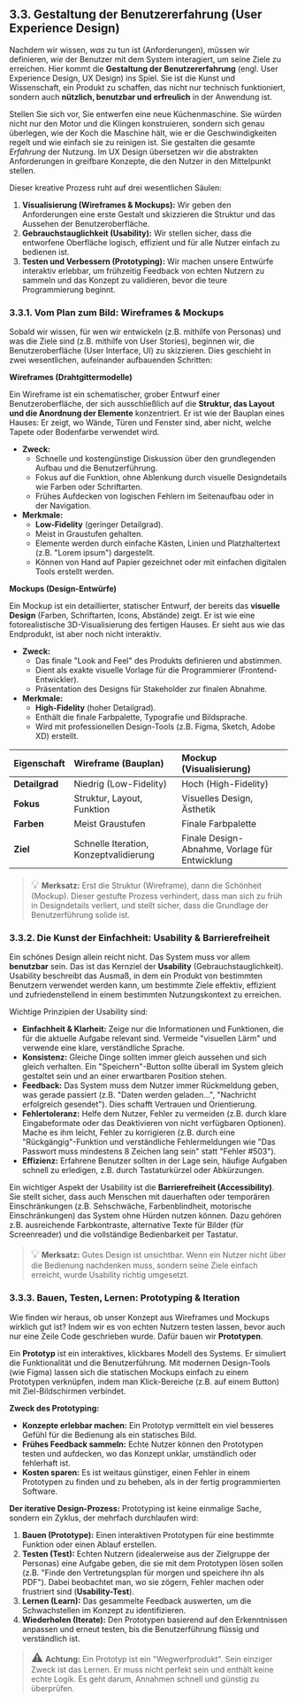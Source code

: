 ## 3.3. Gestaltung der Benutzererfahrung (User Experience Design)

Nachdem wir wissen, *was* zu tun ist (Anforderungen), müssen wir definieren, *wie* der Benutzer mit dem System interagiert, um seine Ziele zu erreichen. Hier kommt die **Gestaltung der Benutzererfahrung** (engl. User Experience Design, UX Design) ins Spiel. Sie ist die Kunst und Wissenschaft, ein Produkt zu schaffen, das nicht nur technisch funktioniert, sondern auch **nützlich, benutzbar und erfreulich** in der Anwendung ist.

Stellen Sie sich vor, Sie entwerfen eine neue Küchenmaschine. Sie würden nicht nur den Motor und die Klingen konstruieren, sondern sich genau überlegen, wie der Koch die Maschine hält, wie er die Geschwindigkeiten regelt und wie einfach sie zu reinigen ist. Sie gestalten die gesamte *Erfahrung* der Nutzung. Im UX Design übersetzen wir die abstrakten Anforderungen in greifbare Konzepte, die den Nutzer in den Mittelpunkt stellen.

Dieser kreative Prozess ruht auf drei wesentlichen Säulen:
1.  **Visualisierung (Wireframes & Mockups):** Wir geben den Anforderungen eine erste Gestalt und skizzieren die Struktur und das Aussehen der Benutzeroberfläche.
2.  **Gebrauchstauglichkeit (Usability):** Wir stellen sicher, dass die entworfene Oberfläche logisch, effizient und für alle Nutzer einfach zu bedienen ist.
3.  **Testen und Verbessern (Prototyping):** Wir machen unsere Entwürfe interaktiv erlebbar, um frühzeitig Feedback von echten Nutzern zu sammeln und das Konzept zu validieren, bevor die teure Programmierung beginnt.

### 3.3.1. Vom Plan zum Bild: Wireframes & Mockups

Sobald wir wissen, für wen wir entwickeln (z.B. mithilfe von Personas) und was die Ziele sind (z.B. mithilfe von User Stories), beginnen wir, die Benutzeroberfläche (User Interface, UI) zu skizzieren. Dies geschieht in zwei wesentlichen, aufeinander aufbauenden Schritten:

**Wireframes (Drahtgittermodelle)**

Ein Wireframe ist ein schematischer, grober Entwurf einer Benutzeroberfläche, der sich ausschließlich auf die **Struktur, das Layout und die Anordnung der Elemente** konzentriert. Er ist wie der Bauplan eines Hauses: Er zeigt, wo Wände, Türen und Fenster sind, aber nicht, welche Tapete oder Bodenfarbe verwendet wird.

-   **Zweck:**
    -   Schnelle und kostengünstige Diskussion über den grundlegenden Aufbau und die Benutzerführung.
    -   Fokus auf die Funktion, ohne Ablenkung durch visuelle Designdetails wie Farben oder Schriftarten.
    -   Frühes Aufdecken von logischen Fehlern im Seitenaufbau oder in der Navigation.
-   **Merkmale:**
    -   **Low-Fidelity** (geringer Detailgrad).
    -   Meist in Graustufen gehalten.
    -   Elemente werden durch einfache Kästen, Linien und Platzhaltertext (z.B. "Lorem ipsum") dargestellt.
    -   Können von Hand auf Papier gezeichnet oder mit einfachen digitalen Tools erstellt werden.

**Mockups (Design-Entwürfe)**

Ein Mockup ist ein detaillierter, statischer Entwurf, der bereits das **visuelle Design** (Farben, Schriftarten, Icons, Abstände) zeigt. Er ist wie eine fotorealistische 3D-Visualisierung des fertigen Hauses. Er sieht aus wie das Endprodukt, ist aber noch nicht interaktiv.

-   **Zweck:**
    -   Das finale "Look and Feel" des Produkts definieren und abstimmen.
    -   Dient als exakte visuelle Vorlage für die Programmierer (Frontend-Entwickler).
    -   Präsentation des Designs für Stakeholder zur finalen Abnahme.
-   **Merkmale:**
    -   **High-Fidelity** (hoher Detailgrad).
    -   Enthält die finale Farbpalette, Typografie und Bildsprache.
    -   Wird mit professionellen Design-Tools (z.B. Figma, Sketch, Adobe XD) erstellt.

| Eigenschaft | Wireframe (Bauplan) | Mockup (Visualisierung) |
| :--- | :--- | :--- |
| **Detailgrad** | Niedrig (Low-Fidelity) | Hoch (High-Fidelity) |
| **Fokus** | Struktur, Layout, Funktion | Visuelles Design, Ästhetik |
| **Farben** | Meist Graustufen | Finale Farbpalette |
| **Ziel** | Schnelle Iteration, Konzeptvalidierung | Finale Design-Abnahme, Vorlage für Entwicklung |

> <span style="font-size: 1.5em">:bulb:</span> **Merksatz:** Erst die Struktur (Wireframe), dann die Schönheit (Mockup). Dieser gestufte Prozess verhindert, dass man sich zu früh in Designdetails verliert, und stellt sicher, dass die Grundlage der Benutzerführung solide ist.

### 3.3.2. Die Kunst der Einfachheit: Usability & Barrierefreiheit

Ein schönes Design allein reicht nicht. Das System muss vor allem **benutzbar** sein. Das ist das Kernziel der **Usability** (Gebrauchstauglichkeit). Usability beschreibt das Ausmaß, in dem ein Produkt von bestimmten Benutzern verwendet werden kann, um bestimmte Ziele effektiv, effizient und zufriedenstellend in einem bestimmten Nutzungskontext zu erreichen.

Wichtige Prinzipien der Usability sind:
-   **Einfachheit & Klarheit:** Zeige nur die Informationen und Funktionen, die für die aktuelle Aufgabe relevant sind. Vermeide "visuellen Lärm" und verwende eine klare, verständliche Sprache.
-   **Konsistenz:** Gleiche Dinge sollten immer gleich aussehen und sich gleich verhalten. Ein "Speichern"-Button sollte überall im System gleich gestaltet sein und an einer erwartbaren Position stehen.
-   **Feedback:** Das System muss dem Nutzer immer Rückmeldung geben, was gerade passiert (z.B. "Daten werden geladen...", "Nachricht erfolgreich gesendet"). Dies schafft Vertrauen und Orientierung.
-   **Fehlertoleranz:** Helfe dem Nutzer, Fehler zu vermeiden (z.B. durch klare Eingabeformate oder das Deaktivieren von nicht verfügbaren Optionen). Mache es ihm leicht, Fehler zu korrigieren (z.B. durch eine "Rückgängig"-Funktion und verständliche Fehlermeldungen wie "Das Passwort muss mindestens 8 Zeichen lang sein" statt "Fehler #503").
-   **Effizienz:** Erfahrene Benutzer sollten in der Lage sein, häufige Aufgaben schnell zu erledigen, z.B. durch Tastaturkürzel oder Abkürzungen.

Ein wichtiger Aspekt der Usability ist die **Barrierefreiheit (Accessibility)**. Sie stellt sicher, dass auch Menschen mit dauerhaften oder temporären Einschränkungen (z.B. Sehschwäche, Farbenblindheit, motorische Einschränkungen) das System ohne Hürden nutzen können. Dazu gehören z.B. ausreichende Farbkontraste, alternative Texte für Bilder (für Screenreader) und die vollständige Bedienbarkeit per Tastatur.

> <span style="font-size: 1.5em">:bulb:</span> **Merksatz:** Gutes Design ist unsichtbar. Wenn ein Nutzer nicht über die Bedienung nachdenken muss, sondern seine Ziele einfach erreicht, wurde Usability richtig umgesetzt.

### 3.3.3. Bauen, Testen, Lernen: Prototyping & Iteration

Wie finden wir heraus, ob unser Konzept aus Wireframes und Mockups wirklich gut ist? Indem wir es von echten Nutzern testen lassen, bevor auch nur eine Zeile Code geschrieben wurde. Dafür bauen wir **Prototypen**.

Ein **Prototyp** ist ein interaktives, klickbares Modell des Systems. Er simuliert die Funktionalität und die Benutzerführung. Mit modernen Design-Tools (wie Figma) lassen sich die statischen Mockups einfach zu einem Prototypen verknüpfen, indem man Klick-Bereiche (z.B. auf einem Button) mit Ziel-Bildschirmen verbindet.

**Zweck des Prototyping:**
-   **Konzepte erlebbar machen:** Ein Prototyp vermittelt ein viel besseres Gefühl für die Bedienung als ein statisches Bild.
-   **Frühes Feedback sammeln:** Echte Nutzer können den Prototypen testen und aufdecken, wo das Konzept unklar, umständlich oder fehlerhaft ist.
-   **Kosten sparen:** Es ist weitaus günstiger, einen Fehler in einem Prototypen zu finden und zu beheben, als in der fertig programmierten Software.

**Der iterative Design-Prozess:**
Prototyping ist keine einmalige Sache, sondern ein Zyklus, der mehrfach durchlaufen wird:
1.  **Bauen (Prototype):** Einen interaktiven Prototypen für eine bestimmte Funktion oder einen Ablauf erstellen.
2.  **Testen (Test):** Echten Nutzern (idealerweise aus der Zielgruppe der Personas) eine Aufgabe geben, die sie mit dem Prototypen lösen sollen (z.B. "Finde den Vertretungsplan für morgen und speichere ihn als PDF"). Dabei beobachtet man, wo sie zögern, Fehler machen oder frustriert sind (**Usability-Test**).
3.  **Lernen (Learn):** Das gesammelte Feedback auswerten, um die Schwachstellen im Konzept zu identifizieren.
4.  **Wiederholen (Iterate):** Den Prototypen basierend auf den Erkenntnissen anpassen und erneut testen, bis die Benutzerführung flüssig und verständlich ist.

> <span style="font-size: 1.5em">:warning:</span> **Achtung:** Ein Prototyp ist ein "Wegwerfprodukt". Sein einziger Zweck ist das Lernen. Er muss nicht perfekt sein und enthält keine echte Logik. Es geht darum, Annahmen schnell und günstig zu überprüfen.